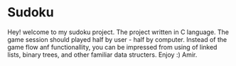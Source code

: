 # Sudoku
Hey! welcome to my sudoku project.
The project written in C language.
The game session should played half by user - half by computer.
Instead of the game flow anf functionallity, you can be impressed from using of linked lists, binary trees, and other familiar data structers.
Enjoy :)
Amir.
